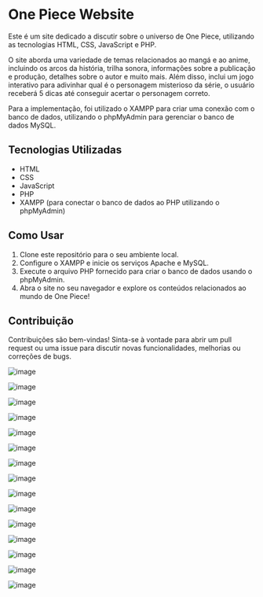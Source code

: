 # One Piece Website

Este é um site dedicado a discutir sobre o universo de One Piece, utilizando as tecnologias HTML, CSS, JavaScript e PHP.

O site aborda uma variedade de temas relacionados ao mangá e ao anime, incluindo os arcos da história, trilha sonora, informações sobre a publicação e produção, detalhes sobre o autor e muito mais. Além disso, inclui um jogo interativo para adivinhar qual é o personagem misterioso da série, o usuário receberá 5 dicas até conseguir acertar o personagem correto.

Para a implementação, foi utilizado o XAMPP para criar uma conexão com o banco de dados, utilizando o phpMyAdmin para gerenciar o banco de dados MySQL.

## Tecnologias Utilizadas

- HTML
- CSS
- JavaScript
- PHP
- XAMPP (para conectar o banco de dados ao PHP utilizando o phpMyAdmin)

## Como Usar

1. Clone este repositório para o seu ambiente local.
2. Configure o XAMPP e inicie os serviços Apache e MySQL.
3. Execute o arquivo PHP fornecido para criar o banco de dados usando o phpMyAdmin.
4. Abra o site no seu navegador e explore os conteúdos relacionados ao mundo de One Piece!

## Contribuição

Contribuições são bem-vindas! Sinta-se à vontade para abrir um pull request ou uma issue para discutir novas funcionalidades, melhorias ou correções de bugs.


![image](https://github.com/LMolinaro01/OnePieceWebsite/assets/126402616/64c8bdcb-f8cd-461d-85c0-938857dff507)

![image](https://github.com/LMolinaro01/OnePieceWebsite/assets/126402616/a7166e72-7e6b-4142-aa56-d164cf11aa24)

![image](https://github.com/LMolinaro01/OnePieceWebsite/assets/126402616/a5f07677-2d0a-43cd-8fa5-cb605bc2a4f2)

![image](https://github.com/LMolinaro01/OnePieceWebsite/assets/126402616/d98d1ae0-923d-4842-943b-39c70631aa50)

![image](https://github.com/LMolinaro01/OnePieceWebsite/assets/126402616/55be5dcc-3f00-46a8-affa-622af9406fb3)

![image](https://github.com/LMolinaro01/OnePieceWebsite/assets/126402616/b973457f-1f55-4bd3-887e-155877c5eb1b)

![image](https://github.com/LMolinaro01/OnePieceWebsite/assets/126402616/e26c7d31-5ef5-449d-9381-f8777e1606a1)

![image](https://github.com/LMolinaro01/OnePieceWebsite/assets/126402616/0e779289-7575-41c6-8472-bc8a3fdd252c)

![image](https://github.com/LMolinaro01/OnePieceWebsite/assets/126402616/d36df478-6427-4662-afc7-d72b7b1d227a)

![image](https://github.com/LMolinaro01/OnePieceWebsite/assets/126402616/0298690c-12e6-4f32-b9f7-92997e49fd64)

![image](https://github.com/LMolinaro01/OnePieceWebsite/assets/126402616/fa6abfbf-7ff7-43ad-917d-8689d7eba152)

![image](https://github.com/LMolinaro01/OnePieceWebsite/assets/126402616/05e12d79-2269-4b85-93bc-d34b0acb7154)

![image](https://github.com/LMolinaro01/OnePieceWebsite/assets/126402616/b3c140bc-3ef7-4e50-82ef-0b7cde78a903)

![image](https://github.com/LMolinaro01/OnePieceWebsite/assets/126402616/1b211a47-8b9f-4b3f-8f8f-a09b89561ae2)

![image](https://github.com/LMolinaro01/OnePieceWebsite/assets/126402616/9e17a860-b067-4a5f-8348-1556dfb4588e)







